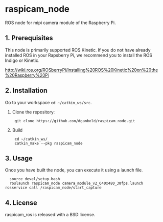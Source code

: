 
raspicam_node
=======
ROS node for mipi camera module of the Raspberry Pi.

## 1. Prerequisites
This node is primarily supported ROS Kinetic.
If you do not have already installed ROS in your Rapsberry Pi, we recommend you to install the ROS Indigo or Kinetic.

http://wiki.ros.org/ROSberryPi/Installing%20ROS%20Kinetic%20on%20the%20Raspberry%20Pi

## 2. Installation

Go to your workspace `cd ~/catkin_ws/src`.

1. Clone the repository:

		git clone https://github.com/dganbold/raspicam_node.git
   
2. Build

		cd ~/catkin_ws/
		catkin_make --pkg raspicam_node

## 3. Usage
Once you have built the node, you can execute it using a launch file.

	  source devel/setup.bash
	  roslaunch raspicam_node camera_module_v2_640x480_30fps.launch
    rosservice call /raspicam_node/start_capture

## 4. License
raspicam_ros is released with a BSD license.
